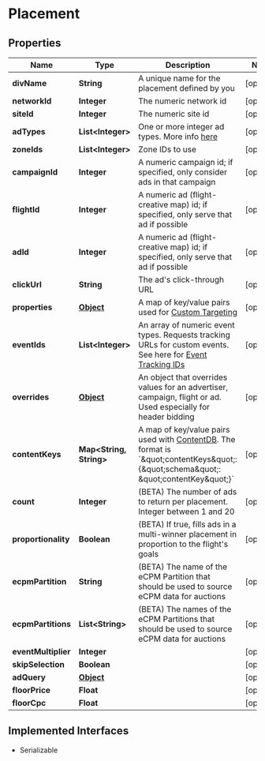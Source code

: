 

# Placement

## Properties

Name | Type | Description | Notes
------------ | ------------- | ------------- | -------------
**divName** | **String** | A unique name for the placement defined by you |  [optional]
**networkId** | **Integer** | The numeric network id |  [optional]
**siteId** | **Integer** | The numeric site id |  [optional]
**adTypes** | **List&lt;Integer&gt;** | One or more integer ad types. More info [here](https://dev.adzerk.com/docs/ad-sizes) |  [optional]
**zoneIds** | **List&lt;Integer&gt;** | Zone IDs to use |  [optional]
**campaignId** | **Integer** | A numeric campaign id; if specified, only consider ads in that campaign |  [optional]
**flightId** | **Integer** | A numeric ad (flight-creative map) id; if specified, only serve that ad if possible |  [optional]
**adId** | **Integer** | A numeric ad (flight-creative map) id; if specified, only serve that ad if possible |  [optional]
**clickUrl** | **String** | The ad&#39;s click-through URL |  [optional]
**properties** | [**Object**](.md) | A map of key/value pairs used for [Custom Targeting](https://dev.adzerk.com/docs/custom-targeting) |  [optional]
**eventIds** | **List&lt;Integer&gt;** | An array of numeric event types. Requests tracking URLs for custom events. See here for [Event Tracking IDs](https://dev.adzerk.com/v1.0/docs/custom-event-tracking) |  [optional]
**overrides** | [**Object**](.md) | An object that overrides values for an advertiser, campaign, flight or ad. Used especially for header bidding |  [optional]
**contentKeys** | **Map&lt;String, String&gt;** | A map of key/value pairs used with [ContentDB](https://dev.adzerk.com/docs/contentdb-1). The format is &#x60;\&quot;contentKeys\&quot;: {\&quot;schema\&quot;: \&quot;contentKey\&quot;}&#x60; |  [optional]
**count** | **Integer** | (BETA) The number of ads to return per placement. Integer between 1 and 20 |  [optional]
**proportionality** | **Boolean** | (BETA) If true, fills ads in a multi-winner placement in proportion to the flight&#39;s goals |  [optional]
**ecpmPartition** | **String** | (BETA) The name of the eCPM Partition that should be used to source eCPM data for auctions |  [optional]
**ecpmPartitions** | **List&lt;String&gt;** | (BETA) The names of the eCPM Partitions that should be used to source eCPM data for auctions |  [optional]
**eventMultiplier** | **Integer** |  |  [optional]
**skipSelection** | **Boolean** |  |  [optional]
**adQuery** | [**Object**](.md) |  |  [optional]
**floorPrice** | **Float** |  |  [optional]
**floorCpc** | **Float** |  |  [optional]


## Implemented Interfaces

* Serializable


